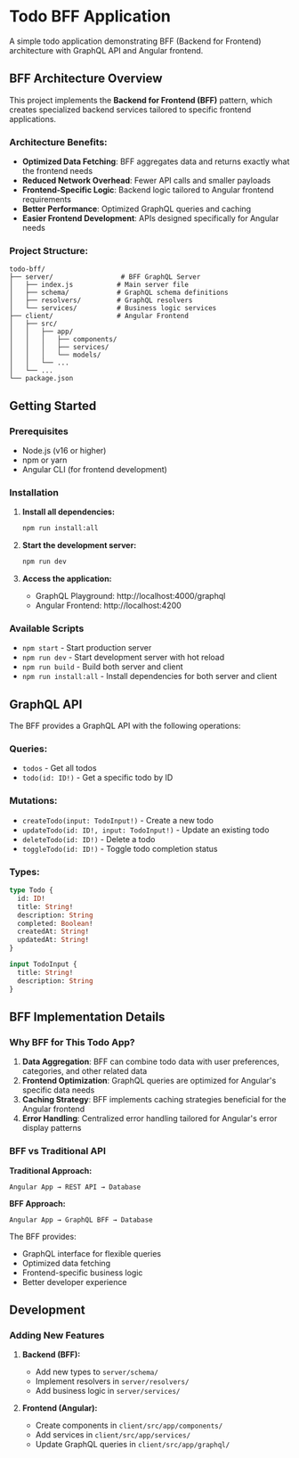 # Todo BFF Application

A simple todo application demonstrating BFF (Backend for Frontend) architecture with GraphQL API and Angular frontend.

## BFF Architecture Overview

This project implements the **Backend for Frontend (BFF)** pattern, which creates specialized backend services tailored to specific frontend applications.

### Architecture Benefits:
- **Optimized Data Fetching**: BFF aggregates data and returns exactly what the frontend needs
- **Reduced Network Overhead**: Fewer API calls and smaller payloads
- **Frontend-Specific Logic**: Backend logic tailored to Angular frontend requirements
- **Better Performance**: Optimized GraphQL queries and caching
- **Easier Frontend Development**: APIs designed specifically for Angular needs

### Project Structure:
```
todo-bff/
├── server/                 # BFF GraphQL Server
│   ├── index.js           # Main server file
│   ├── schema/            # GraphQL schema definitions
│   ├── resolvers/         # GraphQL resolvers
│   └── services/          # Business logic services
├── client/                # Angular Frontend
│   ├── src/
│   │   ├── app/
│   │   │   ├── components/
│   │   │   ├── services/
│   │   │   └── models/
│   │   └── ...
│   └── ...
└── package.json
```

## Getting Started

### Prerequisites
- Node.js (v16 or higher)
- npm or yarn
- Angular CLI (for frontend development)

### Installation

1. **Install all dependencies:**
   ```bash
   npm run install:all
   ```

2. **Start the development server:**
   ```bash
   npm run dev
   ```

3. **Access the application:**
   - GraphQL Playground: http://localhost:4000/graphql
   - Angular Frontend: http://localhost:4200

### Available Scripts

- `npm start` - Start production server
- `npm run dev` - Start development server with hot reload
- `npm run build` - Build both server and client
- `npm run install:all` - Install dependencies for both server and client

## GraphQL API

The BFF provides a GraphQL API with the following operations:

### Queries:
- `todos` - Get all todos
- `todo(id: ID!)` - Get a specific todo by ID

### Mutations:
- `createTodo(input: TodoInput!)` - Create a new todo
- `updateTodo(id: ID!, input: TodoInput!)` - Update an existing todo
- `deleteTodo(id: ID!)` - Delete a todo
- `toggleTodo(id: ID!)` - Toggle todo completion status

### Types:
```graphql
type Todo {
  id: ID!
  title: String!
  description: String
  completed: Boolean!
  createdAt: String!
  updatedAt: String!
}

input TodoInput {
  title: String!
  description: String
}
```

## BFF Implementation Details

### Why BFF for This Todo App?

1. **Data Aggregation**: BFF can combine todo data with user preferences, categories, and other related data
2. **Frontend Optimization**: GraphQL queries are optimized for Angular's specific data needs
3. **Caching Strategy**: BFF implements caching strategies beneficial for the Angular frontend
4. **Error Handling**: Centralized error handling tailored for Angular's error display patterns

### BFF vs Traditional API

**Traditional Approach:**
```
Angular App → REST API → Database
```

**BFF Approach:**
```
Angular App → GraphQL BFF → Database
```

The BFF provides:
- GraphQL interface for flexible queries
- Optimized data fetching
- Frontend-specific business logic
- Better developer experience

## Development

### Adding New Features

1. **Backend (BFF):**
   - Add new types to `server/schema/`
   - Implement resolvers in `server/resolvers/`
   - Add business logic in `server/services/`

2. **Frontend (Angular):**
   - Create components in `client/src/app/components/`
   - Add services in `client/src/app/services/`
   - Update GraphQL queries in `client/src/app/graphql/`
